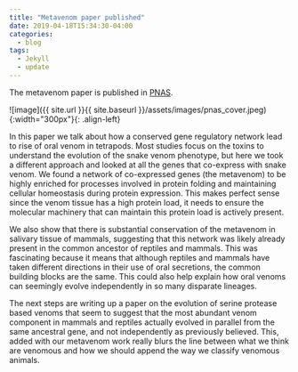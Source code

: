 ```yaml
---
title: "Metavenom paper published"
date: 2019-04-18T15:34:30-04:00
categories:
  - blog
tags:
  - Jekyll
  - update
---
```


The metavenom paper is published in [PNAS][pnas]. 

![image]({{ site.url }}{{ site.baseurl }}/assets/images/pnas_cover.jpeg){:width="300px"}{: .align-left}

In this paper we talk about how a conserved gene regulatory network lead to rise of oral venom in tetrapods.
Most studies focus on the toxins to understand the evolution of the snake venom phenotype, but here we took a different approach and looked at all the genes that co-express with snake venom. We found a network of co-expressed genes (the metavenom) to be highly enriched for processes involved in protein folding and maintaining cellular homeostasis during protein expression. This makes perfect sense since the venom tissue has a high protein load, it needs to ensure the molecular machinery that can maintain this protein load is actively present.
 
We also show that there is substantial conservation of the metavenom in salivary tissue of mammals, suggesting that this network was likely already present in the common ancestor of reptiles and mammals. This was fascinating because it means that although reptiles and mammals have taken different directions in their use of oral secretions, the common building blocks are the same. This could also help explain how oral venoms can seemingly evolve independently in so many disparate lineages.
 
The next steps are writing up a paper on the evolution of serine protease based venoms that seem to suggest that the most abundant venom component in mammals and reptiles actually evolved in parallel from the same ancestral gene, and not independently as previously believed. This, added with our metavenom work really blurs the line between what we think are venomous and how we should append the way we classify venomous animals. 


[pnas]: hhttps://www.pnas.org/content/118/14/e2021311118/tab-article-info

